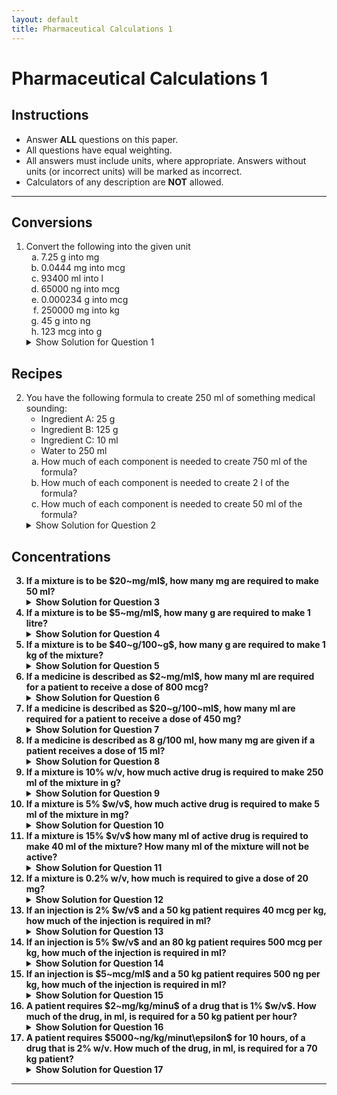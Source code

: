 ```yaml
---
layout: default
title: Pharmaceutical Calculations 1
---
```


<h1>Pharmaceutical Calculations 1</h1>

<div class="instructions">
    <h2>Instructions</h2>
    <ul>
        <li>Answer <strong>ALL</strong> questions on this paper.</li>
        <li>All questions have equal weighting.</li>
        <li>All answers must include units, where appropriate. Answers without units (or incorrect units) will be marked as incorrect.</li>
        <li>Calculators of any description are <strong>NOT</strong> allowed.</li>
    </ul>
</div>

<hr>

<h2>Conversions</h2>
<ol>
    <li>Convert the following into the given unit
        <ol type="a">
            <li>7.25 g into mg</li>
            <li>0.0444 mg into mcg</li>
            <li>93400 ml into l</li>
            <li>65000 ng into mcg</li>
            <li>0.000234 g into mcg</li>
            <li>250000 mg into kg</li>
            <li>45 g into ng</li>
            <li>123 mcg into g</li>
        </ol>
        <details class="solution-details">
            <summary>Show Solution for Question 1</summary>
            <div class="solution-content">
                <p><strong>Solution for 1a:</strong> 7.25 g = 7250 mg</p>
                <p><strong>Solution for 1b:</strong> 0.0444 mg = 44.4 mcg</p>
                <p><strong>Solution for 1c:</strong> 93400 ml = 93.4 l</p>
                <p><strong>Solution for 1d:</strong> 65000 ng = 65 mcg</p>
                <p><strong>Solution for 1e:</strong> 0.000234 g = 234 mcg</p>
                <p><strong>Solution for 1f:</strong> 250000 mg = 0.25 kg</p>
                <p><strong>Solution for 1g:</strong> 45 g = 45,000,000,000 ng</p>
                <p><strong>Solution for 1h:</strong> 123 mcg = 0.000123 g</p>
            </div>
        </details>
    </li>
</ol>

<h2>Recipes</h2>
<ol start="2">
    <li>You have the following formula to create 250 ml of something medical sounding:
        <ul>
            <li>Ingredient A: 25 g</li>
            <li>Ingredient B: 125 g</li>
            <li>Ingredient C: 10 ml</li>
            <li>Water to 250 ml</li>
        </ul>
        <ol type="a">
            <li>How much of each component is needed to create 750 ml of the formula?</li>
            <li>How much of each component is needed to create 2 l of the formula?</li>
            <li>How much of each component is needed to create 50 ml of the formula?</li>
        </ol>
        <details class="solution-details">
            <summary>Show Solution for Question 2</summary>
            <div class="solution-content">
                <p><strong>Solution for 2a (750 ml):</strong></p>
                <ul>
                    <li>Ingredient A: 75 g</li>
                    <li>Ingredient B: 375 g</li>
                    <li>Ingredient C: 30 ml</li>
                </ul>
                <p><strong>Solution for 2b (2 l = 2000 ml):</strong></p>
                <ul>
                    <li>Ingredient A: 200 g</li>
                    <li>Ingredient B: 1000 g</li>
                    <li>Ingredient C: 80 ml</li>
                </ul>
                <p><strong>Solution for 2c (50 ml):</p>
                <ul>
                    <li>Ingredient A: 5 g</li>
                    <li>Ingredient B: 25 g</li>
                    <li>Ingredient C: 2 ml</li>
                </ul>
            </div>
        </details>
    </li>
</ol>

<h2>Concentrations</h2>
<ol start="3">
    <li>If a mixture is to be $20~mg/ml$, how many mg are required to make 50 ml?
        <details class="solution-details">
            <summary>Show Solution for Question 3</summary>
            <div class="solution-content">
                <p><strong>Solution:</strong> $20~mg/ml * 50~ml = 1000~mg$</p>
            </div>
        </details>
    </li>
    <li>If a mixture is to be $5~mg/ml$, how many g are required to make 1 litre?
        <details class="solution-details">
            <summary>Show Solution for Question 4</summary>
            <div class="solution-content">
                <p><strong>Solution:</strong> $5~mg/ml * 1000~ml/litre = 5000~mg/litre = 5~g/litre$</p>
            </div>
        </details>
    </li>
    <li>If a mixture is to be $40~g/100~g$, how many g are required to make 1 kg of the mixture?
        <details class="solution-details">
            <summary>Show Solution for Question 5</summary>
            <div class="solution-content">
                <p><strong>Solution:</strong> $40~g/100~g = 40\%$. $40\%$ of $1~kg (1000~g) = 400~g$</p>
            </div>
        </details>
    </li>
    <li>If a medicine is described as $2~mg/ml$, how many ml are required for a patient to receive a dose of 800 mcg?
        <details class="solution-details">
            <summary>Show Solution for Question 6</summary>
            <div class="solution-content">
                <p><strong>Solution:</strong> $800~mcg = 0.8~mg$. $0.8~mg / (2~mg/ml) = 0.4~ml$</p>
            </div>
        </details>
    </li>
    <li>If a medicine is described as $20~g/100~ml$, how many ml are required for a patient to receive a dose of 450 mg?
        <details class="solution-details">
            <summary>Show Solution for Question 7</summary>
            <div class="solution-content">
                <p><strong>Solution:</strong> $20~g/100~ml = 200~mg/ml$. $450~mg / (200~mg/ml) = 2.25~ml$</p>
            </div>
        </details>
    </li>
    <li>If a medicine is described as 8 g/100 ml, how many mg are given if a patient receives a dose of 15 ml?
        <details class="solution-details">
            <summary>Show Solution for Question 8</summary>
            <div class="solution-content">
                <p><strong>Solution:</strong> $8~g/100~ml = 80~mg/ml$. $80~mg/ml * 15~ml = 1200~mg$</p>
            </div>
        </details>
    </li>
    <li>If a mixture is 10% w/v, how much active drug is required to make 250 ml of the mixture in g?
        <details class="solution-details">
            <summary>Show Solution for Question 9</summary>
            <div class="solution-content">
                <p><strong>Solution:</strong> $10\%~w/v = 10~g/100~ml$. $ (10~g/100~ml) * 250~ml = 25~g$</p>
            </div>
        </details>
    </li>
    <li>If a mixture is 5% $w/v$, how much active drug is required to make 5 ml of the mixture in mg?
        <details class="solution-details">
            <summary>Show Solution for Question 10</summary>
            <div class="solution-content">
                <p><strong>Solution:</strong> $5\%~w/v = 5~g/100~ml = 50~mg/ml$. $50~mg/ml * 5~ml = 250~mg$</p>
            </div>
        </details>
    </li>
    <li>If a mixture is 15% $v/v$ how many ml of active drug is required to make 40 ml of the mixture? How many ml of the mixture will not be active?
        <details class="solution-details">
            <summary>Show Solution for Question 11</summary>
            <div class="solution-content">
                <p><strong>Solution:</strong> Active drug: $15\%$ of $40~ml = 6~ml$. Not active: $40~ml - 6~ml = 34~ml$</p>
            </div>
        </details>
    </li>
    <li>If a mixture is 0.2% w/v, how much is required to give a dose of 20 mg?
        <details class="solution-details">
            <summary>Show Solution for Question 12</summary>
            <div class="solution-content">
                <p><strong>Solution:</strong> $0.2\%~w/v = 0.2~g/100~ml = 2~mg/ml$. $20~mg / (2~mg/ml) = 10~ml$</p>
            </div>
        </details>
    </li>
    <li>If an injection is 2% $w/v$ and a 50 kg patient requires 40 mcg per kg, how much of the injection is required in ml?
        <details class="solution-details">
            <summary>Show Solution for Question 13</summary>
            <div class="solution-content">
                <p><strong>Solution:</strong> Total dose: $40~mcg/kg * 50~kg = 2000~mcg = 2~mg$. Concentration: $2\%~w/v = 2~g/100~ml = 20~mg/ml$. Volume: $2~mg / (20~mg/ml) = 0.1~ml$</p>
            </div>
        </details>
    </li>
    <li>If an injection is 5% $w/v$ and an 80 kg patient requires 500 mcg per kg, how much of the injection is required in ml?
        <details class="solution-details">
            <summary>Show Solution for Question 14</summary>
            <div class="solution-content">
                <p><strong>Solution:</strong> Total dose: $500~mcg/kg * 80~kg = 40000~mcg = 40~mg$. Concentration: $5\%~w/v = 5~g/100~ml = 50~mg/ml$. Volume: $40~mg / (50~mg/ml) = 0.8~ml$</p>
            </div>
        </details>
    </li>
    <li>If an injection is $5~mcg/ml$ and a 50 kg patient requires 500 ng per kg, how much of the injection is required in ml?
        <details class="solution-details">
            <summary>Show Solution for Question 15</summary>
            <div class="solution-content">
                <p><strong>Solution:</strong> Total dose: $500~ng/kg * 50~kg = 25000~ng = 25~mcg$. Volume: $25~mcg / (5~mcg/ml) = 5~ml$</p>
            </div>
        </details>
    </li>
    <li>A patient requires $2~mg/kg/minu$ of a drug that is 1% $w/v$. How much of the drug, in ml, is required for a 50 kg patient per hour?
        <details class="solution-details">
            <summary>Show Solution for Question 16</summary>
            <div class="solution-content">
                <p><strong>Solution:</strong> Dose per minute: $2~mg/kg/min * 50~kg = 100~mg/min$. Dose per hour: $100~mg/min * 60~min/hour = 6000~mg/hour = 6~g/hour$. Concentration: $1\%~w/v = 1~g/100~ml = 10~mg/ml$. Volume: $6000~mg / (10~mg/ml) = 600~ml$</p>
            </div>
        </details>
    </li>
    <li>A patient requires $5000~ng/kg/minut\epsilon$ for 10 hours, of a drug that is 2% w/v. How much of the drug, in ml, is required for a 70 kg patient?
        <details class="solution-details">
            <summary>Show Solution for Question 17</summary>
            <div class="solution-content">
                <p><strong>Solution:</strong> Dose per minute: $5000~ng/kg/min * 70~kg = 350000~ng/min = 0.35~mg/min$. Dose per hour: $0.35~mg/min * 60~min/hour = 21~mg/hour$. Total dose: $21~mg/hour * 10~hours = 210~mg$. Concentration: $2\%~w/v = 2~g/100~ml = 20~mg/ml$. Volume: $210~mg / (20~mg/ml) = 10.5~ml$</p>
            </div>
        </details>
    </li>
</ol>

<hr>
